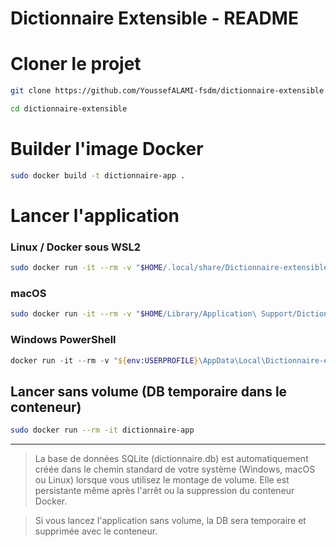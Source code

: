 # Dictionnaire Extensible - README

# Cloner le projet
```bash
git clone https://github.com/YoussefALAMI-fsdm/dictionnaire-extensible
```
```bash
cd dictionnaire-extensible
```

# Builder l'image Docker
```bash
sudo docker build -t dictionnaire-app .
```

# Lancer l'application
### Linux / Docker sous WSL2
```bash
sudo docker run -it --rm -v "$HOME/.local/share/Dictionnaire-extensible/database:/app/data" dictionnaire-app
```
 

### macOS
 ```bash
 sudo docker run -it --rm -v "$HOME/Library/Application\ Support/Dictionnaire-extensible/database:/app/data" dictionnaire-app
 ```


### Windows PowerShell
```powershell
docker run -it --rm -v "${env:USERPROFILE}\AppData\Local\Dictionnaire-extensible\database:/app/data" dictionnaire-app
```

## Lancer sans volume (DB temporaire dans le conteneur)
```bash
sudo docker run --rm -it dictionnaire-app
```

---

> La base de données SQLite (dictionnaire.db) est automatiquement créée dans le chemin standard de votre système (Windows, macOS ou Linux) lorsque vous utilisez le montage de volume. Elle est persistante même après l'arrêt ou la suppression du conteneur Docker.

> Si vous lancez l'application sans volume, la DB sera temporaire et supprimée avec le conteneur.


